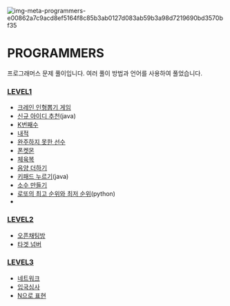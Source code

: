 ![img-meta-programmers-e00862a7c9acd8ef5164f8c85b3ab0127d083ab59b3a98d7219690bd3570bf35](https://user-images.githubusercontent.com/42399580/125379290-36ab6300-e3cb-11eb-89fd-87ddce3037cb.png)

# PROGRAMMERS
프로그래머스 문제 풀이입니다. 여러 풀이 방법과 언어를 사용하여 풀었습니다.

### [LEVEL1](https://github.com/SGTYang/programmers/tree/main/Level1)

* [크레인 인형뽑기 게임](https://github.com/SGTYang/programmers/tree/main/Level1/%ED%81%AC%EB%A0%88%EC%9D%B8%20%EC%9D%B8%ED%98%95%EB%BD%91%EA%B8%B0%20%EA%B2%8C%EC%9E%84)
* [신규 아이디 추천](https://github.com/SGTYang/programmers/tree/main/Level1/%EC%8B%A0%EA%B7%9C%20%EC%95%84%EC%9D%B4%EB%94%94%20%EC%B6%94%EC%B2%9C)(java)
* [K번째수](https://github.com/SGTYang/programmers/tree/main/Level1/K%EB%B2%88%EC%A7%B8%EC%88%98)
* [내적](https://github.com/SGTYang/programmers/tree/main/Level1/%EB%82%B4%EC%A0%81)
* [완주하지 못한 선수](https://github.com/SGTYang/programmers/tree/main/Level1/%EC%99%84%EC%A3%BC%ED%95%98%EC%A7%80%20%EB%AA%BB%ED%95%9C%20%EC%84%A0%EC%88%98)
* [폰켓몬](https://github.com/SGTYang/programmers/tree/main/Level1/%ED%8F%B0%EC%BC%93%EB%AA%AC)
* [체육복](https://github.com/SGTYang/programmers/tree/main/Level1/%EC%B2%B4%EC%9C%A1%EB%B3%B5)
* [음양 더하기](https://github.com/SGTYang/programmers/tree/main/Level1/%EC%9D%8C%EC%96%91%20%EB%8D%94%ED%95%98%EA%B8%B0)
* [키패드 누르기](https://github.com/SGTYang/programmers/tree/main/Level1/%ED%82%A4%ED%8C%A8%EB%93%9C%20%EB%88%84%EB%A5%B4%EA%B8%B0)(java)
* [소수 만들기](https://github.com/SGTYang/programmers/tree/main/Level1/%EC%86%8C%EC%88%98%20%EB%A7%8C%EB%93%A4%EA%B8%B0)
* [로또의 최고 순위와 최저 순위](https://github.com/SGTYang/programmers/tree/main/Level1/%EB%A1%9C%EB%98%90%EC%9D%98%20%EC%B5%9C%EA%B3%A0%20%EC%88%9C%EC%9C%84%EC%99%80%20%EC%B5%9C%EC%A0%80%20%EC%88%9C%EC%9C%84)(python)
* 
### [LEVEL2](https://github.com/SGTYang/programmers/tree/main/Level2)
* [오픈채팅방](https://github.com/SGTYang/programmers/tree/main/Level2/%EC%98%A4%ED%94%88%EC%B1%84%ED%8C%85%EB%B0%A9)
* [타겟 넘버](https://github.com/SGTYang/programmers/tree/main/Level2/%ED%83%80%EA%B2%9F%20%EB%84%98%EB%B2%84)

### [LEVEL3](https://github.com/SGTYang/programmers/tree/main/Level3)
* [네트워크](https://github.com/SGTYang/programmers/tree/main/Level3/%EB%84%A4%ED%8A%B8%EC%9B%8C%ED%81%AC)
* [입국심사](https://github.com/SGTYang/programmers/tree/main/Level3/%EC%9E%85%EA%B5%AD%EC%8B%AC%EC%82%AC)
* [N으로 표현](https://github.com/SGTYang/programmers/tree/main/Level3/N%EC%9C%BC%EB%A1%9C%20%ED%91%9C%ED%98%84)

